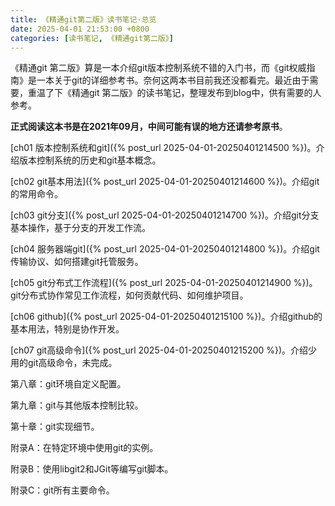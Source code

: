 ```yaml
---
title: 《精通git第二版》读书笔记·总览
date: 2025-04-01 21:53:00 +0800
categories: [读书笔记, 《精通git第二版》]
---
```


《精通git 第二版》算是一本介绍git版本控制系统不错的入门书，而《git权威指南》是一本关于git的详细参考书。奈何这两本书目前我还没都看完。最近由于需要，重温了下《精通git 第二版》的读书笔记，整理发布到blog中，供有需要的人参考。

**正式阅读这本书是在2021年09月，中间可能有误的地方还请参考原书**。

[ch01 版本控制系统和git]({% post_url 2025-04-01-20250401214500 %})。介绍版本控制系统的历史和git基本概念。

[ch02 git基本用法]({% post_url 2025-04-01-20250401214600 %})。介绍git的常用命令。

[ch03 git分支]({% post_url 2025-04-01-20250401214700 %})。介绍git分支基本操作，基于分支的开发工作流。

[ch04 服务器端git]({% post_url 2025-04-01-20250401214800 %})。介绍git传输协议、如何搭建git托管服务。

[ch05 git分布式工作流程]({% post_url 2025-04-01-20250401214900 %})。git分布式协作常见工作流程，如何贡献代码、如何维护项目。

[ch06 github]({% post_url 2025-04-01-20250401215100 %})。介绍github的基本用法，特别是协作开发。

[ch07 git高级命令]({% post_url 2025-04-01-20250401215200 %})。介绍少用的git高级命令，未完成。

第八章：git环境自定义配置。

第九章：git与其他版本控制比较。

第十章：git实现细节。

附录A：在特定环境中使用git的实例。

附录B：使用libgit2和JGit等编写git脚本。

附录C：git所有主要命令。

